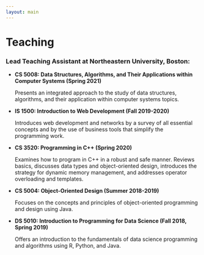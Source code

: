 ```yaml
---
layout: main
---
```


# Teaching

### Lead Teaching Assistant at Northeastern University, Boston:

- **CS 5008: Data Structures, Algorithms, and Their Applications within Computer Systems (Spring 2021)**

  Presents an integrated approach to the study of data structures, algorithms, and their application within computer systems topics.

- **IS 1500: Introduction to Web Development (Fall 2019-2020)**

  Introduces web development and networks by a survey of all essential concepts and by the use of business tools that simplify the programming work.
  
- **CS 3520: Programming in C++ (Spring 2020)**

  Examines how to program in C++ in a robust and safe manner. Reviews basics, discusses data types and object-oriented design, introduces the strategy for dynamic memory management, and addresses operator overloading and templates.

- **CS 5004: Object-Oriented Design (Summer 2018-2019)**

  Focuses on the concepts and principles of object-oriented programming and design using Java.

- **DS 5010: Introduction to Programming for Data Science (Fall 2018, Spring 2019)**

  Offers an introduction to the fundamentals of data science programming and algorithms using R, Python, and Java.
